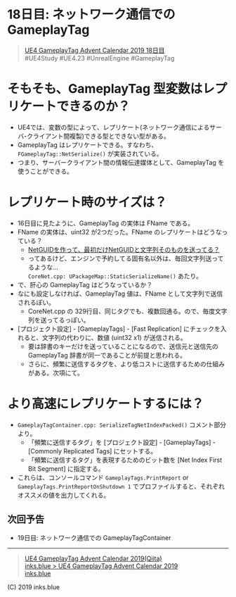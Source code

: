 # 18日目: ネットワーク通信での GameplayTag

> [UE4 GameplayTag Advent Calendar 2019 18日目](https://qiita.com/advent-calendar/2019/ue4-gameplaytag)  
>#UE4Study #UE4.23 #UnrealEngine #GameplayTag

# そもそも、GameplayTag 型変数はレプリケートできるのか？

* UE4では、変数の型によって、レプリケート(ネットワーク通信によるサーバ-クライアント間複製)できる型とできない型がある。
* GameplayTag はレプリケートできる。すなわち、`FGameplayTag::NetSerialize()` が実装されている。
* つまり、サーバークライアント間の情報伝達媒体として、GameplayTag を使うことができる。

# レプリケート時のサイズは？

* 16日目に見たように、GameplayTag の実体は FName である。
* FName の実体は、uint32 が2つだった。FName のレプリケートはどうなっている？
    * [NetGUIDを作って、最初だけNetGUIDと文字列そのものを送ってる？](https://twitter.com/mkaech/status/1149712274589753344)
    * ってあるけど、エンジンで予約してる固有名以外は、毎回文字列送ってるような…  
    `CoreNet.cpp: UPackageMap::StaticSerializeName()` あたり。
* で、肝心の GameplayTag はどうなっているか？
* なにも設定しなければ、GameplayTag 値は、FName として文字列で送信されるぽい。
    * CoreNet.cpp の 329行目、同じタグでも、複数回通る。ので、毎度文字列を送ってるっぽい。
* [プロジェクト設定] - [GameplayTags] - [Fast Replication] にチェックを入れると、文字列の代わりに、数値 (uint32 x1) が送信される。
    * 要は辞書のキーだけを送っていることになるので、送信元と送信先の GameplayTag 辞書が同一であることが前提と思われる。
    * さらに、頻繁に送信するタグを、より低コストに送信するための仕組みがある。次項にて。

# より高速にレプリケートするには？

* `GameplayTagContainer.cpp: SerializeTagNetIndexPacked()` コメント部分より。
    * 「頻繁に送信するタグ」を [プロジェクト設定] - [GameplayTags] - [Commonly Replicated Tags] にセットする。
    * 「頻繁に送信するタグ」を表現するためのビット数を [Net Index First Bit Segment] に指定する。
* これらは、コンソールコマンド `GameplayTags.PrintReport` or `GameplayTags.PrintReportOnShutdown 1` でプロファイルすると、それぞれオススメの値を出力してくれる。

## 次回予告

* 19日目: ネットワーク通信での GameplayTagContainer

---

> [UE4 GameplayTag Advent Calendar 2019(Qiita)](https://qiita.com/advent-calendar/2019/ue4-gameplaytag)  
> [inks.blue > UE4 GameplayTag Advent Calendar 2019](./Index.md)  
> [inks.blue](../../)

(C) 2019 inks.blue
